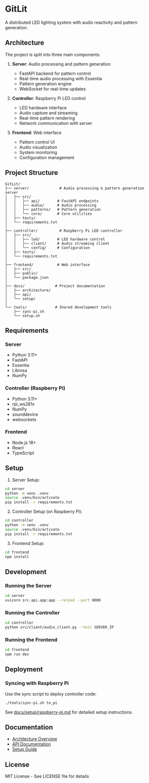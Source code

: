 # GitLit

A distributed LED lighting system with audio reactivity and pattern generation.

## Architecture

The project is split into three main components:

1. **Server**: Audio processing and pattern generation

   - FastAPI backend for pattern control
   - Real-time audio processing with Essentia
   - Pattern generation engine
   - WebSocket for real-time updates

2. **Controller**: Raspberry Pi LED control

   - LED hardware interface
   - Audio capture and streaming
   - Real-time pattern rendering
   - Network communication with server

3. **Frontend**: Web interface
   - Pattern control UI
   - Audio visualization
   - System monitoring
   - Configuration management

## Project Structure

```
GitLit/
├── server/              # Audio processing & pattern generation server
│   ├── src/
│   │   ├── api/        # FastAPI endpoints
│   │   ├── audio/      # Audio processing
│   │   ├── patterns/   # Pattern generation
│   │   └── core/       # Core utilities
│   ├── tests/
│   └── requirements.txt
│
├── controller/          # Raspberry Pi LED controller
│   ├── src/
│   │   ├── led/        # LED hardware control
│   │   ├── client/     # Audio streaming client
│   │   └── config/     # Configuration
│   ├── tests/
│   └── requirements.txt
│
├── frontend/           # Web interface
│   ├── src/
│   ├── public/
│   └── package.json
│
├── docs/              # Project documentation
│   ├── architecture/
│   ├── api/
│   └── setup/
│
└── tools/             # Shared development tools
    ├── sync-pi.sh
    └── setup.sh
```

## Requirements

### Server

- Python 3.11+
- FastAPI
- Essentia
- Librosa
- NumPy

### Controller (Raspberry Pi)

- Python 3.11+
- rpi_ws281x
- NumPy
- sounddevice
- websockets

### Frontend

- Node.js 18+
- React
- TypeScript

## Setup

1. Server Setup:

```bash
cd server
python -m venv .venv
source .venv/bin/activate
pip install -r requirements.txt
```

2. Controller Setup (on Raspberry Pi):

```bash
cd controller
python -m venv .venv
source .venv/bin/activate
pip install -r requirements.txt
```

3. Frontend Setup:

```bash
cd frontend
npm install
```

## Development

### Running the Server

```bash
cd server
uvicorn src.api.app:app --reload --port 8000
```

### Running the Controller

```bash
cd controller
python src/client/audio_client.py --host SERVER_IP
```

### Running the Frontend

```bash
cd frontend
npm run dev
```

## Deployment

### Syncing with Raspberry Pi

Use the sync script to deploy controller code:

```bash
./tools/sync-pi.sh to_pi
```

See [docs/setup/raspberry-pi.md](docs/setup/raspberry-pi.md) for detailed setup instructions.

## Documentation

- [Architecture Overview](docs/architecture/overview.md)
- [API Documentation](docs/api/README.md)
- [Setup Guide](docs/setup/README.md)

## License

MIT License - See LICENSE file for details
